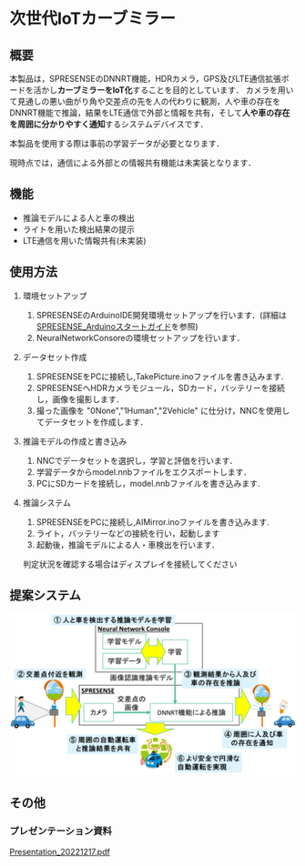 # 次世代IoTカーブミラー

## 概要
本製品は，SPRESENSEのDNNRT機能，HDRカメラ，GPS及びLTE通信拡張ボードを活かし**カーブミラーをIoT化**することを目的としています．
カメラを用いて見通しの悪い曲がり角や交差点の先を人の代わりに観測，人や車の存在をDNNRT機能で推論，結果をLTE通信で外部と情報を共有，そして**人や車の存在を周囲に分かりやすく通知**するシステムデバイスです．

本製品を使用する際は事前の学習データが必要となります．

現時点では，通信による外部との情報共有機能は未実装となります．

## 機能
- 推論モデルによる人と車の検出
- ライトを用いた検出結果の提示
- LTE通信を用いた情報共有(未実装)

## 使用方法
1. 環境セットアップ
    1. SPRESENSEのArduinoIDE開発環境セットアップを行います．(詳細は[SPRESENSE_Arduinoスタートガイド](https://developer.sony.com/develop/spresense/docs/arduino_set_up_ja.html)を参照)
    2. NeuralNetworkConsoreの環境セットアップを行います．

2. データセット作成
    1. SPRESENSEをPCに接続し,TakePicture.inoファイルを書き込みます.
    2. SPRESENSEへHDRカメラモジュール，SDカード，バッテリーを接続し，画像を撮影します．
    3. 撮った画像を "0None","1Human","2Vehicle" に仕分け，NNCを使用してデータセットを作成します．

3. 推論モデルの作成と書き込み
    1. NNCでデータセットを選択し，学習と評価を行います．
    2. 学習データからmodel.nnbファイルをエクスポートします．
    3. PCにSDカードを接続し，model.nnbファイルを書き込みます.

4. 推論システム
    1. SPRESENSEをPCに接続し,AIMirror.inoファイルを書き込みます.
    2. ライト，バッテリーなどの接続を行い，起動します
    3. 起動後，推論モデルによる人・車検出を行います．

    判定状況を確認する場合はディスプレイを接続してください

## 提案システム

![SystemImage](./images/system.png)

## その他
### プレゼンテーション資料

[Presentation_20221217.pdf](./Presentation_20221217.pdf)
